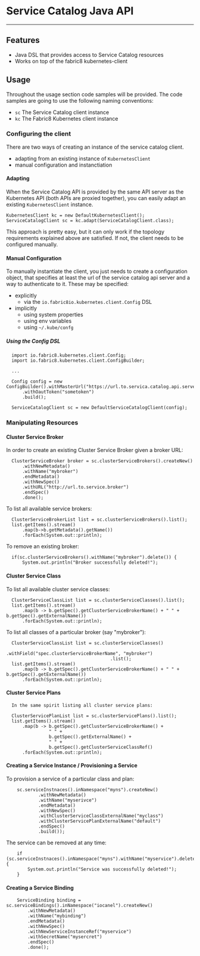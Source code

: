 # Service Catalog Java API
---

## Features

- Java DSL that provides access to Service Catalog resources
- Works on top of the fabric8 kubernetes-client

## Usage

Throughout the usage section code samples will be provided. The code samples are going to use the following naming conventions:

- `sc` The Service Catalog client instance
- `kc` The Fabric8 Kubernetes client instance


### Configuring the client

There are two ways of creating an instance of the service catalog client.
- adapting from an existing instance of `KubernetesClient`
- manual configuration and instanctiation

#### Adapting

When the Service Catalog API is provided by the same API server as the Kubernetes API (both APIs are proxied together), you can easily adapt an existing 
`KubernetesClient` instance.

    KubernetesClient kc = new DefaultKubernetesClient();
    ServiceCatalogClient sc = kc.adapt(ServiceCatalogClient.class);
    
This approach is pretty easy, but it can only work if the topology requirements explained above are satisfied. If not, the client needs to be configured manually.

#### Manual Configuration

To manually instantiate the client, you just needs to create a configuration object, that specifies at least the url of the service catalog api server and a way to authenticate to it.
These may be specified:


- explicitly
    - via the `io.fabric8io.kubernetes.client.Config` DSL
- implicitly
    - using system properties
    - using env variables
    - using `~/.kube/confg`
    

##### Using the Config DSL

      import io.fabric8.kubernetes.client.Config;
      import io.fabric8.kubernetes.client.ConfigBuilder;
      
      ...
      
      Config config = new ConfigBuilder().withMasterUrl("https://url.to.servica.catalog.api.server")
          .withOautToken("sometoken")
          .build();
          
      ServiceCatalogClient sc = new DefaultServiceCatalogClient(config);
      

### Manipulating Resources

#### Cluster Service Broker

In order to create an existing Cluster Service Broker given a broker URL:
    
      ClusterServiceBroker broker = sc.clusterServiceBrokers().createNew()
          .withNewMetadata()
          .withName("mybroker")
          .endMetadata()
          .withNewSpec()
          .withURL("http://url.to.service.broker")
          .endSpec()
          .done();

To list all available service brokers:

      ClusterServiceBrokerList list = sc.clusterServiceBrokers().list();
      list.getItems().stream()
          .map(b->b.getMetadata().getName())
          .forEach(System.out::println);
          
         
To remove an existing broker:

      if(sc.clusterServiceBrokers().withName("mybroker").delete()) {
          System.out.println("Broker successfully deleted!");


#### Cluster Service Class

To list all available cluster service classes:

      ClusterServiceClassList list = sc.clusterServiceClasses().list();
      list.getItems().stream()
          .map(b -> b.getSpec().getClusterServiceBrokerName() + " " + b.getSpec().getExternalName())
          .forEach(System.out::println);


To list all classes of a particular broker (say "mybroker"):

      ClusterServiceClassList list = sc.clusterServiceClasses()
                                           .withField("spec.clusterServiceBrokerName", "mybroker")
                                           .list();
      list.getItems().stream()
          .map(b -> b.getSpec().getClusterServiceBrokerName() + " " + b.getSpec().getExternalName())
          .forEach(System.out::println);


#### Cluster Service Plans

      In the same spirit listing all cluster service plans:

      ClusterServicePlanList list = sc.clusterServicePlans().list();
      list.getItems().stream()
          .map(b -> b.getSpec().getClusterServiceBrokerName() + 
                    " " + 
                    b.getSpec().getExternalName() +
                    " " +
                    b.getSpec().getClusterServiceClassRef()
          .forEach(System.out::println);
 
 
#### Creating a Service Instance / Provisioning a Service

To provision a service of a particular class and plan:

        sc.serviceInstnaces().inNamespace("myns").createNew()
                .withNewMetadata()
                .withName("myserivce")
                .endMetadata()
                .withNewSpec()
                .withClusterServiceClassExternalName("myclass")
                .withClusterServicePlanExternalName("default")
                .endSpec()
                .build());


The service can be removed at any time:


        if (sc.serviceInstnaces().inNamespace("myns").withName("myservice").delete()) {
            System.out.println("Service was successfully deleted!");
        }
        
        
#### Creating a Service Binding

        ServiceBinding binding = sc.serviceBindings().inNamespace("iocanel").createNew()
            .withNewMetadata()
            .withName("mybinding")
            .endMetadata()
            .withNewSpec()
            .withNewServiceInstanceRef("myservice")
            .withSecretName("mysercret")
            .endSpec()
            .done();
